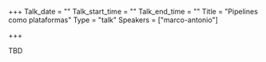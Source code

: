 +++
Talk_date = ""
Talk_start_time = ""
Talk_end_time = ""
Title = "Pipelines como plataformas"
Type = "talk"
Speakers = ["marco-antonio"]

+++

TBD
